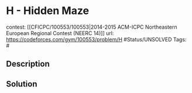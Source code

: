# H - Hidden Maze

contest: [[CFICPC/100553/100553|2014-2015 ACM-ICPC Northeastern European Regional Contest (NEERC 14)]]
url: https://codeforces.com/gym/100553/problem/H
#Status/UNSOLVED
Tags: #

## Description

## Solution

